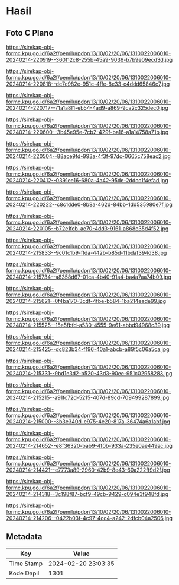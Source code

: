 # Hasil

## Foto C Plano

https://sirekap-obj-formc.kpu.go.id/6a2f/pemilu/pdpr/13/10/02/20/06/1310022006010-20240214-220919--360f12c8-255b-45a9-9036-b7b9e09ecd3d.jpg

https://sirekap-obj-formc.kpu.go.id/6a2f/pemilu/pdpr/13/10/02/20/06/1310022006010-20240214-220818--dc7c982e-951c-4ffe-8e33-c4ddd65846c7.jpg

https://sirekap-obj-formc.kpu.go.id/6a2f/pemilu/pdpr/13/10/02/20/06/1310022006010-20240214-220717--71a1a8f1-eb54-4ad9-a869-9ca2c325dec0.jpg

https://sirekap-obj-formc.kpu.go.id/6a2f/pemilu/pdpr/13/10/02/20/06/1310022006010-20240214-220600--3b45e95e-7cb2-429f-ba16-a1a14758a71b.jpg

https://sirekap-obj-formc.kpu.go.id/6a2f/pemilu/pdpr/13/10/02/20/06/1310022006010-20240214-220504--88ace9fd-993a-4f3f-97dc-0665c758eac2.jpg

https://sirekap-obj-formc.kpu.go.id/6a2f/pemilu/pdpr/13/10/02/20/06/1310022006010-20240214-220412--0391ee16-680a-4a42-95de-2ddcc1f4efad.jpg

https://sirekap-obj-formc.kpu.go.id/6a2f/pemilu/pdpr/13/10/02/20/06/1310022006010-20240214-220222--c8c1dde0-8b8a-462d-84bb-1dd535980e7f.jpg

https://sirekap-obj-formc.kpu.go.id/6a2f/pemilu/pdpr/13/10/02/20/06/1310022006010-20240214-220105--b72e1fcb-ae70-4dd3-9161-a868e35d4f52.jpg

https://sirekap-obj-formc.kpu.go.id/6a2f/pemilu/pdpr/13/10/02/20/06/1310022006010-20240214-215833--9c01c1b9-ffda-442b-b85d-11bdaf394d38.jpg

https://sirekap-obj-formc.kpu.go.id/6a2f/pemilu/pdpr/13/10/02/20/06/1310022006010-20240214-215734--a8358d67-01ca-4b40-91a4-ba4a7aa74b09.jpg

https://sirekap-obj-formc.kpu.go.id/6a2f/pemilu/pdpr/13/10/02/20/06/1310022006010-20240214-215621--0f4ba170-3cdf-4fbe-b584-1ba214eade99.jpg

https://sirekap-obj-formc.kpu.go.id/6a2f/pemilu/pdpr/13/10/02/20/06/1310022006010-20240214-215525--15e5fbfd-a530-4555-9e61-abbd94968c39.jpg

https://sirekap-obj-formc.kpu.go.id/6a2f/pemilu/pdpr/13/10/02/20/06/1310022006010-20240214-215425--dc823b34-f196-40a1-abcb-a89f5c06a5ca.jpg

https://sirekap-obj-formc.kpu.go.id/6a2f/pemilu/pdpr/13/10/02/20/06/1310022006010-20240214-215331--9bd1e3d2-b520-43d3-90ee-951c02958283.jpg

https://sirekap-obj-formc.kpu.go.id/6a2f/pemilu/pdpr/13/10/02/20/06/1310022006010-20240214-215215--a91fc72d-5215-407d-89cd-709499287899.jpg

https://sirekap-obj-formc.kpu.go.id/6a2f/pemilu/pdpr/13/10/02/20/06/1310022006010-20240214-215000--3b3e340d-e975-4e20-817a-36474a6a1abf.jpg

https://sirekap-obj-formc.kpu.go.id/6a2f/pemilu/pdpr/13/10/02/20/06/1310022006010-20240214-214652--e8f36320-bab9-4f0b-933a-235e0ae449ac.jpg

https://sirekap-obj-formc.kpu.go.id/6a2f/pemilu/pdpr/13/10/02/20/06/1310022006010-20240214-214421--e7773a89-2960-42b9-8e43-60a222ff9d2f.jpg

https://sirekap-obj-formc.kpu.go.id/6a2f/pemilu/pdpr/13/10/02/20/06/1310022006010-20240214-214318--3c198f87-bcf9-49cb-9429-c094e3f948fd.jpg

https://sirekap-obj-formc.kpu.go.id/6a2f/pemilu/pdpr/13/10/02/20/06/1310022006010-20240214-214206--0422b03f-4c97-4cc4-a242-2dfcb04a2506.jpg


## Metadata

| Key        | Value               |
| ---------- | ------------------- |
| Time Stamp | 2024-02-20 23:03:35 |
| Kode Dapil | 1301                |




